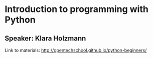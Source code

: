 # Introduction to programming with Python
## Speaker: Klara Holzmann

Link to materials: http://opentechschool.github.io/python-beginners/
